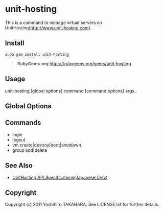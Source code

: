 unit-hosting
=============

This is a command to manage virtual servers on UnitHosting(http://www.unit-hosting.com).

Install
-------

    sudo gem install unit-hosting
 
 > **RubyGems.org**
 > https://rubygems.org/gems/unit-hosting

Usage
-----

 unit-hosting [global options] command [command options] args..

Global Options
---------------


Commands
--------

* login
* logout
* vm create|destroy|boot|shutdown
* group add|delete

See Also
--------

* [UnitHosting API Specifications(Japanese Only)](http://blog.unit-hosting.com/doc/api-spec)

Copyright
---------

Copyright (c) 2011 Yoshihiro TAKAHARA. See LICENSE.txt for
further details.

